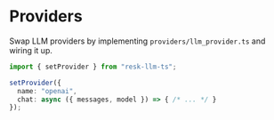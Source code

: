 # Providers

Swap LLM providers by implementing `providers/llm_provider.ts` and wiring it up.

```ts
import { setProvider } from "resk-llm-ts";

setProvider({
  name: "openai",
  chat: async ({ messages, model }) => { /* ... */ }
});
```
